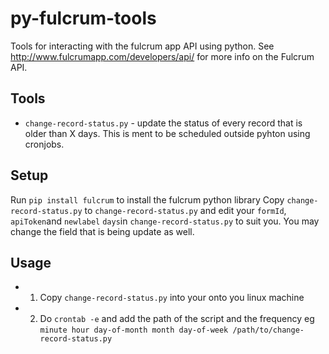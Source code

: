 # py-fulcrum-tools

Tools for interacting with the fulcrum app API using python. See http://www.fulcrumapp.com/developers/api/ for more info on the Fulcrum API.

## Tools

* `change-record-status.py` - update the status of every record that is older than X days. This is ment to be scheduled outside pyhton using cronjobs.

## Setup

Run `pip install fulcrum` to install the fulcrum python library 
Copy `change-record-status.py` to `change-record-status.py` and edit your `formId`, `apiToken`and `newlabel` `days`in `change-record-status.py` to suit you. You may change the field that is being update as well.

## Usage

* 1. Copy `change-record-status.py` into your onto you linux machine
* 2. Do `crontab -e` and add the path of the script and the frequency eg `minute hour day-of-month month day-of-week /path/to/change-record-status.py`


